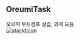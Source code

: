 ## OreumiTask
오르미 부트캠프 실습, 과제 모음
<br>
[![stackticon](https://firebasestorage.googleapis.com/v0/b/stackticon-81399.appspot.com/o/images%2F1712627210694?alt=media&token=8f059e59-92eb-4f00-b59a-58f5c480d4c6)](https://github.com/msdio/stackticon)
